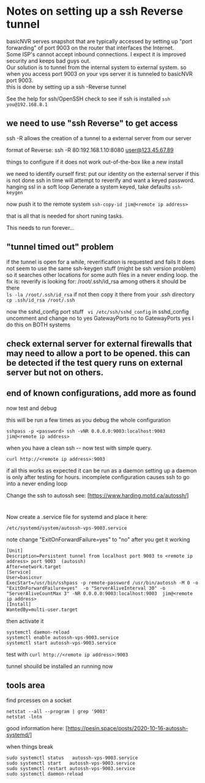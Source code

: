 # Notes on setting up a ssh Reverse tunnel

basicNVR serves snapshot that are typically accessed by 
setting up "port forwarding" of port 9003 on the router that interfaces the Internet.   
Some ISP's cannot accept inbound connections. I expect it is improved security and keeps bad guys out.   
Our solution is to tunnel from the internal system to external system. 
so when you access port 9003 on your vps server it is  tunneled to basicNVR port 9003.   
this is done by setting up a ssh -Reverse tunnel   

See the help for ssh/OpenSSH
check to see if ssh is installed
```ssh you@192.168.8.1```

## we need to use "ssh Reverse" to get access
ssh -R allows the creation of a tunnel to a external server from our server

format of Reverse: ssh -R 80:192.168.1.10:8080 user@123.45.67.89

things to configure if it does not work out-of-the-box like a new install

we need to identify ourself 
first: put our identity on the external server 
      if this is not done ssh in time will attempt to reverify and want a keyed password.  hanging  ssl in a soft loop
Generate a system keyed, take defaults
```ssh-keygen```

now push it to the remote system
```ssh-copy-id jim@<remote ip address>```

that is all that is needed for short runing tasks.   

This needs to run forever... 

## "tunnel timed out" problem 
if the tunnel is open for a while, reverification is requested and fails 
It does not seem to use the same ssh-keygen stuff (might be ssh version problem)
so it searches other locations for some auth files in a never ending loop.
the fix is:
reverify is looking for: /root/.ssh/id_rsa among others
it should be there   
```ls -la /root/.ssh/id_rsa```
if not then copy it there from your .ssh directory
```cp .ssh/id_rsa /root/.ssh```

now the sshd_config port stuff
``` vi /etc/ssh/sshd_config```
in sshd_config uncomment and change no to yes
GatewayPorts no
to
GatewayPorts yes
I do this on BOTH systems

check external server  for external firewalls that may need to allow a port to be opened.
this can be detected if the test query runs on external server but not on others.
------------------------------------------------
end of known configurations, add more as found
-------------------------------------------------

now test and debug
 
this will be run a few times as you debug the whole configuration
```
sshpass -p <password> ssh -vNR 0.0.0.0:9003:localhost:9003  jim@<remote ip address>
```

when you have a clean ssh -- now test with simple query.

```curl http://<remote ip address>:9003```

if all this works as expected it can be run as a daemon
setting up a daemon is only after testing for hours. 
incomplete configuration causes ssh to go into a never ending loop   

Change the ssh to autossh see: [https://www.harding.motd.ca/autossh/]
#
Now create a .service file for systemd and place it here: 
```
/etc/systemd/system/autossh-vps-9003.service
```
note change "ExitOnForwardFailure=yes"  to "no" after you get it working
```
[Unit]
Description=Persistent tunnel from localhost port 9003 to <remote ip address> port 9003  (autossh)
After=network.target
[Service]
User=basicnvr
ExecStart=/usr/bin/sshpass -p remote-password /usr/bin/autossh -M 0 -o "ExitOnForwardFailure=yes"  -o "ServerAliveInterval 30" -o "ServerAliveCountMax 3" -NR 0.0.0.0:9003:localhost:9003  jim@<remote ip address>
[Install]
WantedBy=multi-user.target
```

then activate it
```
systemctl daemon-reload
systemctl enable autossh-vps-9003.service
systemctl start autossh-vps-9003.service
```

test with ```curl http://<remote ip address>:9003```

tunnel shouild be installed an running now


## tools area
find prcesses on a socket
```
netstat --all --program | grep '9003'
netstat -lntn
```
good information here: [https://pesin.space/posts/2020-10-16-autossh-systemd/]   


when things break
```
sudo systemctl status   autossh-vps-9003.service
sudo systemctl start   autossh-vps-9003.service
sudo systemctl restart autossh-vps-9003.service
sudo systemctl daemon-reload
```








